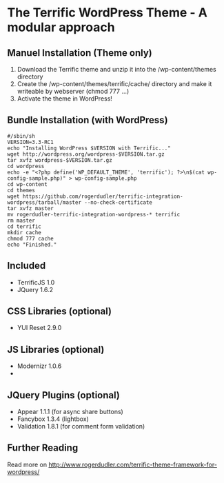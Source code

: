 # The Terrific WordPress Theme - A modular approach

## Manuel Installation (Theme only)
1. Download the Terrific theme and unzip it into the /wp-content/themes directory
2. Create the /wp-content/themes/terrific/cache/ directory and make it writeable by webserver (chmod 777 ...)
3. Activate the theme in WordPress!

## Bundle Installation (with WordPress)

    #/sbin/sh
    VERSION=3.3-RC1
    echo "Installing WordPress $VERSION with Terrific..."
    wget http://wordpress.org/wordpress-$VERSION.tar.gz
    tar xvfz wordpress-$VERSION.tar.gz
    cd wordpress
    echo -e "<?php define('WP_DEFAULT_THEME', 'terrific'); ?>\n$(cat wp-config-sample.php)" > wp-config-sample.php
    cd wp-content
    cd themes
    wget https://github.com/rogerdudler/terrific-integration-wordpress/tarball/master --no-check-certificate
    tar xvfz master
    mv rogerdudler-terrific-integration-wordpress-* terrific
    rm master
    cd terrific
    mkdir cache
    chmod 777 cache
    echo "Finished."

## Included
* TerrificJS 1.0
* JQuery 1.6.2

## CSS Libraries (optional)
* YUI Reset 2.9.0

## JS Libraries (optional)
* Modernizr 1.0.6
* 
## JQuery Plugins (optional)
* Appear 1.1.1 (for async share buttons)
* Fancybox 1.3.4 (lightbox)
* Validation 1.8.1 (for comment form validation)

## Further Reading
Read more on http://www.rogerdudler.com/terrific-theme-framework-for-wordpress/
